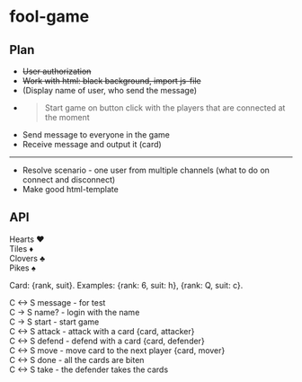# fool-game

## Plan
* <s>User authorization</s>
* <s>Work with html: black background, import js-file</s>
* (Display name of user, who send the message)
* > Start game on button click with the players that are connected at the moment
* Send message to everyone in the game
* Receive message and output it (card)
---
* Resolve scenario - one user from multiple channels (what to do on connect and disconnect)
* Make good html-template


## API
Hearts ♥  
Tiles ♦  
Clovers ♣  
Pikes ♠  

Card: {rank, suit}. Examples: {rank: 6, suit: h}, {rank: Q, suit: c}.

C <-> S message - for test  
C -> S name? - login with the name  
C -> S start - start game  
C <-> S attack - attack with a card {card, attacker}  
C <-> S defend - defend with a card {card, defender}  
C <-> S move - move card to the next player {card, mover}  
C <-> S done - all the cards are biten  
C <-> S take - the defender takes the cards  

